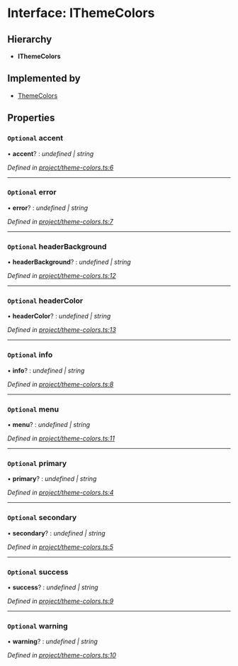 # Interface: IThemeColors

## Hierarchy

* **IThemeColors**

## Implemented by

* [ThemeColors](../classes/themecolors.md)

## Properties

### `Optional` accent

• **accent**? : *undefined | string*

*Defined in [project/theme-colors.ts:6](https://github.com/TNOCS/csnext/blob/b9521f0/packages/cs-core/src/project/theme-colors.ts#L6)*

___

### `Optional` error

• **error**? : *undefined | string*

*Defined in [project/theme-colors.ts:7](https://github.com/TNOCS/csnext/blob/b9521f0/packages/cs-core/src/project/theme-colors.ts#L7)*

___

### `Optional` headerBackground

• **headerBackground**? : *undefined | string*

*Defined in [project/theme-colors.ts:12](https://github.com/TNOCS/csnext/blob/b9521f0/packages/cs-core/src/project/theme-colors.ts#L12)*

___

### `Optional` headerColor

• **headerColor**? : *undefined | string*

*Defined in [project/theme-colors.ts:13](https://github.com/TNOCS/csnext/blob/b9521f0/packages/cs-core/src/project/theme-colors.ts#L13)*

___

### `Optional` info

• **info**? : *undefined | string*

*Defined in [project/theme-colors.ts:8](https://github.com/TNOCS/csnext/blob/b9521f0/packages/cs-core/src/project/theme-colors.ts#L8)*

___

### `Optional` menu

• **menu**? : *undefined | string*

*Defined in [project/theme-colors.ts:11](https://github.com/TNOCS/csnext/blob/b9521f0/packages/cs-core/src/project/theme-colors.ts#L11)*

___

### `Optional` primary

• **primary**? : *undefined | string*

*Defined in [project/theme-colors.ts:4](https://github.com/TNOCS/csnext/blob/b9521f0/packages/cs-core/src/project/theme-colors.ts#L4)*

___

### `Optional` secondary

• **secondary**? : *undefined | string*

*Defined in [project/theme-colors.ts:5](https://github.com/TNOCS/csnext/blob/b9521f0/packages/cs-core/src/project/theme-colors.ts#L5)*

___

### `Optional` success

• **success**? : *undefined | string*

*Defined in [project/theme-colors.ts:9](https://github.com/TNOCS/csnext/blob/b9521f0/packages/cs-core/src/project/theme-colors.ts#L9)*

___

### `Optional` warning

• **warning**? : *undefined | string*

*Defined in [project/theme-colors.ts:10](https://github.com/TNOCS/csnext/blob/b9521f0/packages/cs-core/src/project/theme-colors.ts#L10)*
